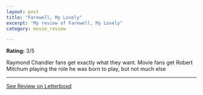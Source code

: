 ```yaml
---
layout: post
title: "Farewell, My Lovely"
excerpt: "My review of Farewell, My Lovely"
category: movie_review

---
```


**Rating:** 3/5

Raymond Chandler fans get exactly what they want. Movie fans get Robert Mitchum playing the role he was born to play, but not much else

<hr>

[See Review on Letterboxd](https://boxd.it/21LPGV)
